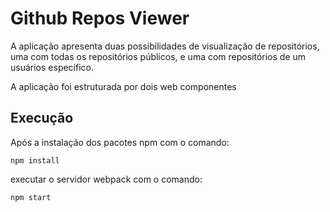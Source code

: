 # Github Repos Viewer

A aplicação apresenta duas possibilidades de visualização de repositórios, uma com todas os repositórios públicos, e uma com repositórios de um usuários específico.

A aplicação foi estruturada por dois web componentes

## Execução

Após a instalação dos pacotes npm com o comando:
```
npm install
```
executar o servidor webpack com o comando:
```
npm start
```

